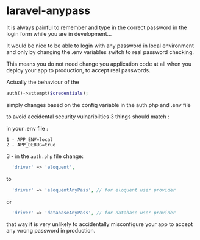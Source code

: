 # laravel-anypass
It is always painful to remember and type in the correct password in the login form while you are in development...

It would be nice to be able to login with any password in local environment and only by changing the .env variables switch to real password checking. 

This means you do not need change you application code at all when you deploy your app to production, to accept real passwords.


Actually the behaviour of the
```php
auth()->attempt($credentials); 
```
simply changes based on the config variable in the auth.php and .env file

to  avoid accidental security vulnaribilties 3 things should match :

in your .env file :
```
1 - APP_ENV=local
2 - APP_DEBUG=true
```

3 - in the `auth.php` file change:
```php
  'driver' => 'eloquent',
```
to
```php
  'driver' => 'eloquentAnyPass', // for eloquent user provider
```
  or
```php
  'driver' => 'databaseAnyPass', // for database user provider
```
  
  that way it is very unlikely to accidentally misconfigure your app to accept any wrong password in production.
